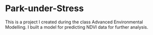 # Park-under-Stress
This is a project I created during the class Advanced Environmental Modelling. I built a model for predicting NDVI data for further analysis. 
